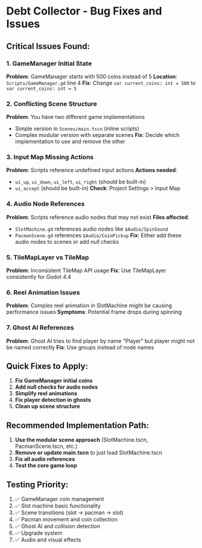 # Debt Collector - Bug Fixes and Issues

## Critical Issues Found:

### 1. **GameManager Initial State**
**Problem**: GameManager starts with 500 coins instead of 5
**Location**: `Scripts/GameManager.gd` line 4
**Fix**: Change `var current_coins: int = 500` to `var current_coins: int = 5`

### 2. **Conflicting Scene Structure**
**Problem**: You have two different game implementations
- Simple version in `Scenes/main.tscn` (inline scripts)
- Complex modular version with separate scenes
**Fix**: Decide which implementation to use and remove the other

### 3. **Input Map Missing Actions**
**Problem**: Scripts reference undefined input actions
**Actions needed**:
- `ui_up`, `ui_down`, `ui_left`, `ui_right` (should be built-in)
- `ui_accept` (should be built-in)
**Check**: Project Settings > Input Map

### 4. **Audio Node References**
**Problem**: Scripts reference audio nodes that may not exist
**Files affected**:
- `SlotMachine.gd` references audio nodes like `$Audio/SpinSound`
- `PacmanScene.gd` references `$Audio/CoinPickup`
**Fix**: Either add these audio nodes to scenes or add null checks

### 5. **TileMapLayer vs TileMap**
**Problem**: Inconsistent TileMap API usage
**Fix**: Use TileMapLayer consistently for Godot 4.4

### 6. **Reel Animation Issues**
**Problem**: Complex reel animation in SlotMachine might be causing performance issues
**Symptoms**: Potential frame drops during spinning

### 7. **Ghost AI References**
**Problem**: Ghost AI tries to find player by name "Player" but player might not be named correctly
**Fix**: Use groups instead of node names

## Quick Fixes to Apply:

1. **Fix GameManager initial coins**
2. **Add null checks for audio nodes** 
3. **Simplify reel animations**
4. **Fix player detection in ghosts**
5. **Clean up scene structure**

## Recommended Implementation Path:

1. **Use the modular scene approach** (SlotMachine.tscn, PacmanScene.tscn, etc.)
2. **Remove or update main.tscn** to just load SlotMachine.tscn
3. **Fix all audio references**
4. **Test the core game loop**

## Testing Priority:

1. ✅ GameManager coin management
2. ✅ Slot machine basic functionality  
3. ✅ Scene transitions (slot → pacman → slot)
4. ✅ Pacman movement and coin collection
5. ✅ Ghost AI and collision detection
6. ✅ Upgrade system
7. ✅ Audio and visual effects
